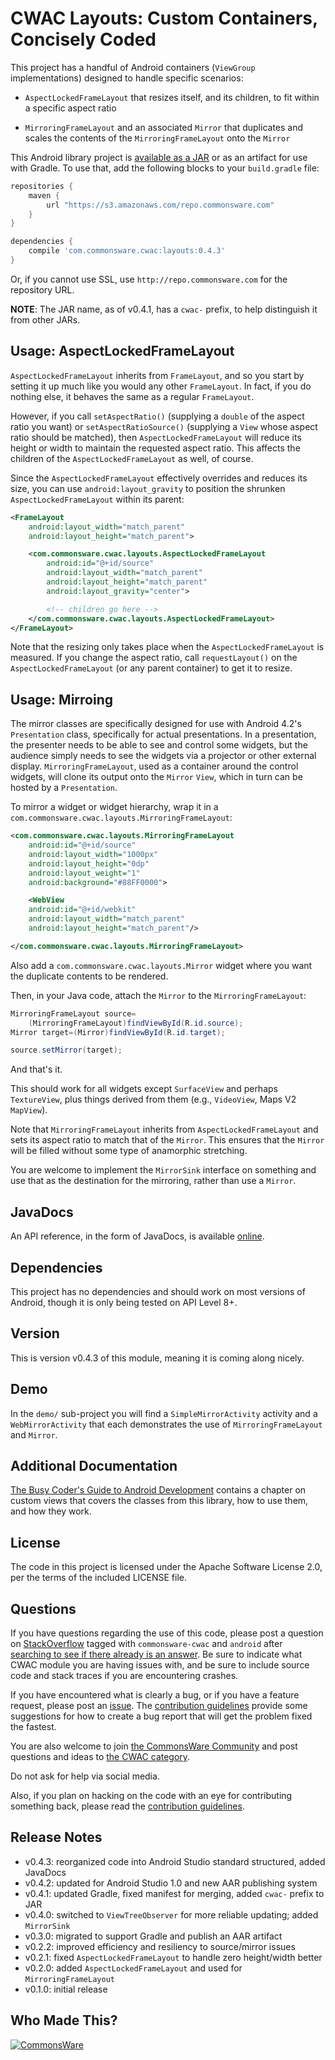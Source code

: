 CWAC Layouts: Custom Containers, Concisely Coded
================================================

This project has a handful
of Android containers (`ViewGroup` implementations) designed to handle
specific scenarios: 

- `AspectLockedFrameLayout` that resizes itself, and its children, to
fit within a specific aspect ratio

- `MirroringFrameLayout` and an associated `Mirror` that duplicates and
scales the contents of the `MirroringFrameLayout` onto the `Mirror`

This Android library project is 
[available as a JAR](https://github.com/commonsguy/cwac-layouts/releases)
or as an artifact for use with Gradle. To use that, add the following
blocks to your `build.gradle` file:

```groovy
repositories {
    maven {
        url "https://s3.amazonaws.com/repo.commonsware.com"
    }
}

dependencies {
    compile 'com.commonsware.cwac:layouts:0.4.3'
}
```

Or, if you cannot use SSL, use `http://repo.commonsware.com` for the repository
URL.

**NOTE**: The JAR name, as of v0.4.1, has a `cwac-` prefix, to help distinguish it from other JARs.

Usage: AspectLockedFrameLayout
------------------------------
`AspectLockedFrameLayout` inherits from `FrameLayout`, and so you start by
setting it up much like you would any other `FrameLayout`. In fact, if you do
nothing else, it behaves the same as a regular `FrameLayout`.

However, if you call `setAspectRatio()` (supplying a `double` of the aspect
ratio you want) or `setAspectRatioSource()` (supplying a `View` whose aspect
ratio should be matched), then `AspectLockedFrameLayout` will reduce its height
or width to maintain the requested aspect ratio. This affects the children of
the `AspectLockedFrameLayout` as well, of course.

Since the `AspectLockedFrameLayout` effectively overrides and reduces its size,
you can use `android:layout_gravity` to position the shrunken
`AspectLockedFrameLayout` within its parent:

```xml
<FrameLayout
	android:layout_width="match_parent"
	android:layout_height="match_parent">

	<com.commonsware.cwac.layouts.AspectLockedFrameLayout
		android:id="@+id/source"
		android:layout_width="match_parent"
		android:layout_height="match_parent"
		android:layout_gravity="center">

		<!-- children go here -->
	</com.commonsware.cwac.layouts.AspectLockedFrameLayout>
</FrameLayout>
```

Note that the resizing only takes place when the `AspectLockedFrameLayout`
is measured. If you change the aspect ratio, call `requestLayout()` on
the `AspectLockedFrameLayout` (or any parent container) to get it to resize.

Usage: Mirroing
---------------
The mirror classes are specifically designed for use with Android 4.2's
`Presentation` class, specifically for actual presentations. In a presentation,
the presenter needs to be able to see and control some widgets, but the
audience simply needs to see the widgets via a projector or other external
display. `MirroringFrameLayout`, used as a container around the control
widgets, will clone its output onto the `Mirror` `View`, which in turn
can be hosted by a `Presentation`.

To mirror a widget or widget hierarchy, wrap it in a `com.commonsware.cwac.layouts.MirroringFrameLayout`:

```xml
<com.commonsware.cwac.layouts.MirroringFrameLayout
	android:id="@+id/source"
	android:layout_width="1000px"
	android:layout_height="0dp"
	android:layout_weight="1"
	android:background="#88FF0000">

	<WebView
	android:id="@+id/webkit"
	android:layout_width="match_parent"
	android:layout_height="match_parent"/>

</com.commonsware.cwac.layouts.MirroringFrameLayout>
```

Also add a `com.commonsware.cwac.layouts.Mirror` widget where you want the duplicate
contents to be rendered.

Then, in your Java code, attach the `Mirror` to the `MirroringFrameLayout`:

```java
MirroringFrameLayout source=
    (MirroringFrameLayout)findViewById(R.id.source);
Mirror target=(Mirror)findViewById(R.id.target);

source.setMirror(target);
```

And that's it.

This should work for all widgets except `SurfaceView` and perhaps `TextureView`, plus
things derived from them (e.g., `VideoView`, Maps V2 `MapView`).

Note that `MirroringFrameLayout` inherits from `AspectLockedFrameLayout` and sets its
aspect ratio to match that of the `Mirror`. This ensures that the `Mirror` will be
filled without some type of anamorphic stretching.

You are welcome to implement the `MirrorSink` interface on something and use that
as the destination for the mirroring, rather than use a `Mirror`.

JavaDocs
--------
An API reference, in the form of JavaDocs, is available [online](http://javadocs.commonsware.com/cwac/layouts/index.html).

Dependencies
------------
This project has no dependencies and should work on most versions of Android, though
it is only being tested on API Level 8+.

Version
-------
This is version v0.4.3 of this module, meaning it is coming along nicely.

Demo
----
In the `demo/` sub-project you will find
a `SimpleMirrorActivity` activity and a `WebMirrorActivity` that each
demonstrates the use of `MirroringFrameLayout` and `Mirror`.

Additional Documentation
------------------------
[The Busy Coder's Guide to Android Development](https://commonsware.com/Android)
contains a chapter on custom views that covers the classes from this
library, how to use them, and how they work.

License
-------
The code in this project is licensed under the Apache
Software License 2.0, per the terms of the included LICENSE
file.

Questions
---------
If you have questions regarding the use of this code, please post a question
on [StackOverflow](http://stackoverflow.com/questions/ask) tagged with
`commonsware-cwac` and `android` after [searching to see if there already is an answer](https://stackoverflow.com/search?q=[commonsware-cwac]+layouts). Be sure to indicate
what CWAC module you are having issues with, and be sure to include source code 
and stack traces if you are encountering crashes.

If you have encountered what is clearly a bug, or if you have a feature request,
please post an [issue](https://github.com/commonsguy/cwac-layouts/issues).
The [contribution guidelines](CONTRIBUTING.md)
provide some suggestions for how to create a bug report that will get
the problem fixed the fastest.

You are also welcome to join
[the CommonsWare Community](https://community.commonsware.com/)
and post questions
and ideas to [the CWAC category](https://community.commonsware.com/c/cwac).

Do not ask for help via social media.

Also, if you plan on hacking
on the code with an eye for contributing something back,
please read the [contribution guidelines](CONTRIBUTING.md).

Release Notes
-------------
- v0.4.3: reorganized code into Android Studio standard structured, added JavaDocs
- v0.4.2: updated for Android Studio 1.0 and new AAR publishing system
- v0.4.1: updated Gradle, fixed manifest for merging, added `cwac-` prefix to JAR
- v0.4.0: switched to `ViewTreeObserver` for more reliable updating; added `MirrorSink`
- v0.3.0: migrated to support Gradle and publish an AAR artifact
- v0.2.2: improved efficiency and resiliency to source/mirror issues
- v0.2.1: fixed `AspectLockedFrameLayout` to handle zero height/width better
- v0.2.0: added `AspectLockedFrameLayout` and used for `MirroringFrameLayout`
- v0.1.0: initial release

Who Made This?
--------------
<a href="http://commonsware.com">![CommonsWare](http://commonsware.com/images/logo.png)</a>

